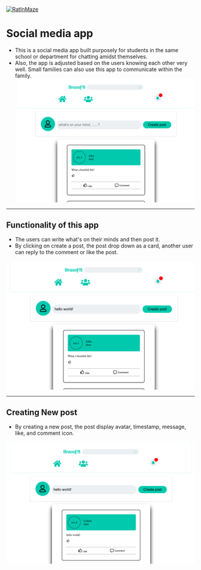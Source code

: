 [![RatInMaze](https://github.com/mahadyC/social-media-app/actions/workflows/main.yml/badge.svg?branch=main)](https://github.com/mahadyC/social-media-app/actions)

# Social media app
- This is a social media app built purposely for students in the same school or department for chatting amidst themselves.
-   Also, the app is adjusted based on the users knowing each other very well. Small families can also use this app to communicate within the family.
![screenshot-Front](/img/Front.png)

---
##  Functionality of this app
-   The users can write what's on their minds and then post it.
-   By clicking on create a post, the post drop down as a card, another user can reply to the comment or like the post. 

![screenshot-comment](/img/Comment.png)

---
## Creating New post 
- By creating a new post, the post display avatar, timestamp, message, like, and comment icon. 

![screenshot-comment](/img/Newpost.png)